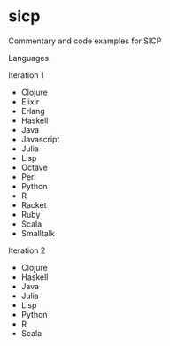# sicp
Commentary and code examples for SICP

Languages

Iteration 1
* Clojure
* Elixir
* Erlang
* Haskell
* Java
* Javascript
* Julia
* Lisp
* Octave
* Perl
* Python
* R
* Racket
* Ruby
* Scala
* Smalltalk

Iteration 2
* Clojure
* Haskell
* Java
* Julia
* Lisp
* Python
* R
* Scala

